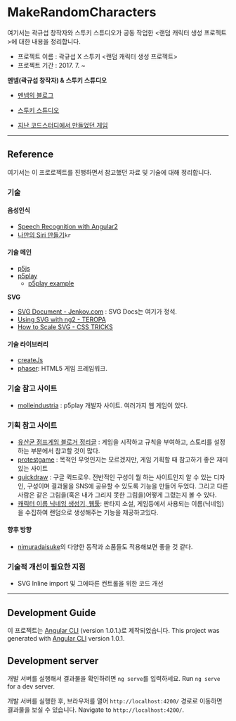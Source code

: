 # MakeRandomCharacters

여기서는 곽규섭 창작자와 스투키 스튜디오가 공동 작업한 <랜덤 캐릭터 생성 프로젝트>에 대한 내용을 정리합니다.

- 프로젝트 이름 : 곽규섭 X 스투키 <랜덤 캐릭터 생성 프로젝트>
- 프로젝트 기간 : 2017. 7. ~


**멘넴(곽규섭 창작자) & 스투키 스튜디오**

- [멘넴의 블로그](http://blog.naver.com/mennem/)
- [스투키 스튜디오](https://stuckyi.studio)


- [지난 코드스터디에서 만들었던 게임](http://stuckyi.studio/mennem/codestudy-master/study2/mennem_world.html)




---

## Reference
여기서는 이 프로로젝트를 진행하면서 참고했던 자료 및 기술에 대해 정리합니다.

### 기술

#### 음성인식

- [Speech Recognition with Angular2](https://hassantariqblog.wordpress.com/2016/12/04/angular2-web-speech-api-speech-recognition-in-angular2/)
- [나만의 Siri 만들기](https://www.vobour.com/%EC%9D%8C%EC%84%B1%EC%9D%B8%EC%8B%9D-api-web-speech-api-%EB%82%98%EB%A7%8C%EC%9D%98-%EC%8B%9C%EB%A6%AC%EB%A5%BC-%EB%A7%8C%EB%93%A4-%EC%88%98-%EC%9E%88)`kr`

#### 기술 메인


- [p5js]()
- [p5play]()
    - [p5play example](http://p5play.molleindustria.org/examples/index.html?fileName=sprite3.js)

**SVG**
- [SVG Document - Jenkov.com](http://tutorials.jenkov.com/svg/svg-viewport-view-box.html) : SVG Docs는 여기가 정석.
- [Using SVG with ng2 - TEROPA](https://teropa.info/blog/2016/12/12/graphics-in-angular-2.html)
- [How to Scale SVG - CSS TRICKS](https://css-tricks.com/scale-svg/)

#### 기술 라이브러리
- [createJs](http://createjs.com/)
- [phaser](http://phaser.io/): HTML5 게임 프레임워크.


### 기술 참고 사이트

- [molleindustria](http://molleindustria.org/) : p5play 개발자 사이트. 여러가지 웹 게임이 있다.



### 기획 참고 사이트

- [유산균 점프게임 블로거 정리글](http://pastelcloud.tistory.com/m/142) : 게임을 시작하고 규칙을 부여하고, 스토리를 설정하는 부분에서 참고할 것이 많다.
- [protestgame](http://www.protestgames.org/) : 목적인 무엇인지는 모르겠지만, 게임 기획할 때 참고하기 좋은 재미있는 사이트
- [quickdraw](https://quickdraw.withgoogle.com/) : 구글 퀵드로우. 전반적인 구성이 뭘 하는 사이트인지 알 수 있는 디자인, 구성이며 결과물을 SNS에 공유할 수 있도록 기능을 만들어 두었다. 그리고 다른 사람은 같은 그림을(혹은 내가 그리지 못한 그림을)어떻게 그렸는지 볼 수 있다.
- [캐릭터 이름 닉네임 생성기, 웹툴](http://webtool.cusis.net/make-name-fantasy/): 판타지 소설, 게임등에서 사용되는 이름(닉네임)을 수집하여 랜덤으로 생성해주는 기능을 제공하고있다.

#### 향후 방향

- [nimuradaisuke](http://nimuradaisuke.tumblr.com/)의 다양한 동작과 소품들도 적용해보면 좋을 것 같다.


### 기술적 개선이 필요한 지점
- SVG Inline import 및 그에따른 컨트롤을 위한 코드 개선


---

## Development Guide

이 프로젝트는  [Angular CLI](https://github.com/angular/angular-cli) (version 1.0.1.)로 제작되었습니다.
This project was generated with [Angular CLI](https://github.com/angular/angular-cli) version 1.0.1.


## Development server

개발 서버를 실행해서 결과물을 확인하려면 `ng serve`를 입력하세요.
Run `ng serve` for a dev server.

개발 서버를 실행한 후, 브라우저를 열어 `http://localhost:4200/` 경로로 이동하면 결과물을 보실 수 있습니다. 
Navigate to `http://localhost:4200/`.


